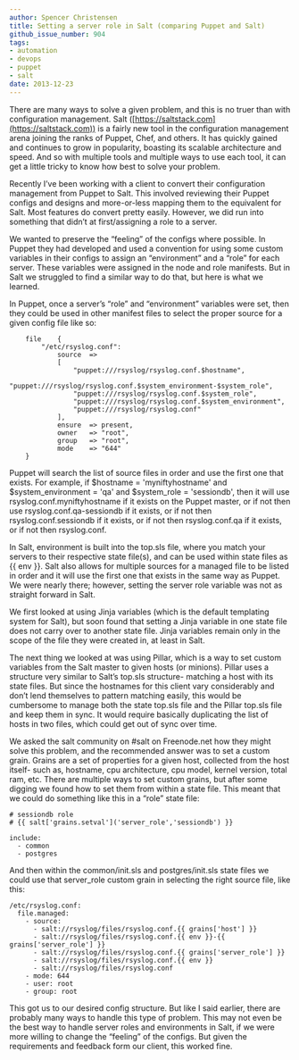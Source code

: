 ```yaml
---
author: Spencer Christensen
title: Setting a server role in Salt (comparing Puppet and Salt)
github_issue_number: 904
tags:
- automation
- devops
- puppet
- salt
date: 2013-12-23
---
```


There are many ways to solve a given problem, and this is no truer than with configuration management. Salt ([https://saltstack.com](https://saltstack.com)) is a fairly new tool in the configuration management arena joining the ranks of Puppet, Chef, and others. It has quickly gained and continues to grow in popularity, boasting its scalable architecture and speed. And so with multiple tools and multiple ways to use each tool, it can get a little tricky to know how best to solve your problem.

Recently I’ve been working with a client to convert their configuration management from Puppet to Salt. This involved reviewing their Puppet configs and designs and more-or-less mapping them to the equivalent for Salt. Most features do convert pretty easily. However, we did run into something that didn’t at first/assigning a role to a server.

We wanted to preserve the “feeling” of the configs where possible. In Puppet they had developed and used a convention for using some custom variables in their configs to assign an “environment” and a “role” for each server. These variables were assigned in the node and role manifests. But in Salt we struggled to find a similar way to do that, but here is what we learned.

In Puppet, once a server’s “role” and “environment” variables were set, then they could be used in other manifest files to select the proper source for a given config file like so:

```
    file    {
        "/etc/rsyslog.conf":
            source  =>
            [
                "puppet:///rsyslog/rsyslog.conf.$hostname",
                "puppet:///rsyslog/rsyslog.conf.$system_environment-$system_role",
                "puppet:///rsyslog/rsyslog.conf.$system_role",
                "puppet:///rsyslog/rsyslog.conf.$system_environment",
                "puppet:///rsyslog/rsyslog.conf"
            ],
            ensure  => present,
            owner   => "root",
            group   => "root",
            mode    => "644"
    }
```

Puppet will search the list of source files in order and use the first one that exists. For example, if $hostname = 'myniftyhostname' and $system_environment = 'qa' and $system_role = 'sessiondb', then it will use rsyslog.conf.myniftyhostname if it exists on the Puppet master, or if not then use rsyslog.conf.qa-sessiondb if it exists, or if not then rsyslog.conf.sessiondb if it exists, or if not then rsyslog.conf.qa if it exists, or if not then rsyslog.conf.

In Salt, environment is built into the top.sls file, where you match your servers to their respective state file(s), and can be used within state files as {{ env }}. Salt also allows for multiple sources for a managed file to be listed in order and it will use the first one that exists in the same way as Puppet. We were nearly there; however, setting the server role variable was not as straight forward in Salt.

We first looked at using Jinja variables (which is the default templating system for Salt), but soon found that setting a Jinja variable in one state file does not carry over to another state file. Jinja variables remain only in the scope of the file they were created in, at least in Salt.

The next thing we looked at was using Pillar, which is a way to set custom variables from the Salt master to given hosts (or minions). Pillar uses a structure very similar to Salt’s top.sls structure- matching a host with its state files. But since the hostnames for this client vary considerably and don’t lend themselves to pattern matching easily, this would be cumbersome to manage both the state top.sls file and the Pillar top.sls file and keep them in sync. It would require basically duplicating the list of hosts in two files, which could get out of sync over time.

We asked the salt community on #salt on Freenode.net how they might solve this problem, and the recommended answer was to set a custom grain. Grains are a set of properties for a given host, collected from the host itself- such as, hostname, cpu architecture, cpu model, kernel version, total ram, etc. There are multiple ways to set custom grains, but after some digging we found how to set them from within a state file. This meant that we could do something like this in a “role” state file:

```
# sessiondb role
# {{ salt['grains.setval']('server_role','sessiondb') }}

include:
  - common
  - postgres
```

And then within the common/init.sls and postgres/init.sls state files we could use that server_role custom grain in selecting the right source file, like this:

```
/etc/rsyslog.conf:
  file.managed:
    - source:
      - salt://rsyslog/files/rsyslog.conf.{{ grains['host'] }}
      - salt://rsyslog/files/rsyslog.conf.{{ env }}-{{ grains['server_role'] }}
      - salt://rsyslog/files/rsyslog.conf.{{ grains['server_role'] }}
      - salt://rsyslog/files/rsyslog.conf.{{ env }}
      - salt://rsyslog/files/rsyslog.conf
    - mode: 644
    - user: root
    - group: root
```

This got us to our desired config structure. But like I said earlier, there are probably many ways to handle this type of problem. This may not even be the best way to handle server roles and environments in Salt, if we were more willing to change the “feeling” of the configs. But given the requirements and feedback form our client, this worked fine.
